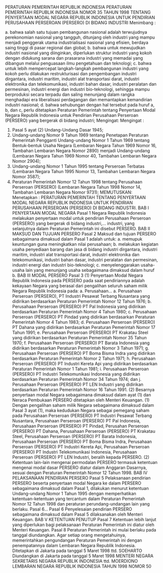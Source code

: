  PERATURAN PEMERINTAH REPUBLIK INDONESIA PERATURAN PEMERINTAH REPUBLIK INDONESIA NOMOR 35 TAHUN 1998 TENTANG PENYERTAAN MODAL NEGARA REPUBLIK INDONESIA UNTUK PENDIRIAN PERUSAHAAN PERSEROAN (PERSERO) DI BIDANG INDUSTRI
Menimbang :

a. bahwa salah satu tujuan pembangunan nasional adalah terwujudnya perekonomian nasional yang tangguh, ditunjang oleh industri yang mampu menjadi penggerak utama industrialisasi nasional yang efisien, berdaya saing tinggi di pasar regional dan global;
b. bahwa untuk mewujudkan industri nasional yang diinginkan, diperlukan struktur industri yang kokoh dengan didukung sarana dan prasarana industri yang memadai yang dibangun melalui penguasaan ilmu pengetahuan dan teknologi;
c. bahwa untuk lebih mempercepat langkah-langkah pembangunan industri yang kokoh perlu dilakukan restrukturisasi dan pengembangan industri dirgantara, industri maritim, industri alat transportasi darat, industri elektronika dan telekomunikasi, industri bahan dasar, industri peralatan dan permesinan, industri energi dan industri bio-teknologi, sehingga mampu berproduksi secara terpadu dan saling menunjang dalam rangka menghadapi era liberalisasi perdagangan dan memantapkan kemandirian industri nasional;
d. bahwa sehubungan dengan hal tersebut pada huruf a, b, dan c, perlu ditetapkan Peraturan Pemerintah tentang Penyertaan Modal Negara Republik Indonesia untuk Pendirian Perusahaan Perseroan (PERSERO) yang bergerak di bidang industri;
Mengingat:
Mengingat :

1. Pasal 5 ayat (2) Undang-Undang Dasar 1945;
2. Undang-undang Nomor 9 Tahun 1969 tentang Penetapan Peraturan Pemerintah Pengganti Undang-undang Nomor 1 Tahun 1969 tentang Bentuk-bentuk Usaha Negara (Lembaran Negara Tahun 1969 Nomor 16, Tambahan Lembaran Negara Nomor 2890) menjadi Undang-undang (Lembaran Negara Tahun 1969 Nomor 40, Tambahan Lembaran Negara Nomor 2904);
3. Undang-undang Nomor 1 Tahun 1995 tentang Perseroan Terbatas (Lembaran Negara Tahun 1995 Nomor 13, Tambahan Lembaran Negara Nomor 3587);
4. Peraturan Pemerintah Nomor 12 Tahun 1998 tentang Perusahaan Perseroan (PERSERO) (Lembaran Negara Tahun 1998 Nomor 14, Tambahan Lembaran Negara Nomor 9731);
MEMUTUSKAN:
 Menetapkan : PERATURAN PEMERINTAH TENTANG PENYERTAAN MODAL NEGARA REPUBLIK INDONESIA UNTUK PENDIRIAN PERUSAHAAN PERSEROAN (PERSERO) DI BIDANG INDUSTRI.
BAB I PENYERTAAN MODAL NEGARA
Pasal 1
Negara Republik Indonesia melakukan penyertaan modal untuk pendirian Perusahaan Perseroan (PERSERO) yang bergerak di bidang industri,... industri, yang selanjutnya dalam Peraturan Pemerintah ini disebut PERSERO.
BAB II MAKSUD DAN TUJUAN PERSERO
Pasal 2
Maksud dan tujuan PERSERO sebagaimana dimaksud dalam Pasal 1 adalah untuk:
a. memupuk keuntungan guna meningkatkan nilai perusahaan;
b. melakukan kegiatan usaha penyediaan barang dan jasa di bidang industri dirgantara, industri maritim, industri alat transportasi darat, industri elektronika dan telekomunikasi, industri bahan dasar, industri peralatan dan permesinan, industri energi dan industri bio-teknologi;
c. menyelenggarakan usaha-usaha lain yang menunjang usaha sebagaimana dimaksud dalam huruf b.
BAB III MODAL PERSERO
Pasal 3
(1) Penyertaan Modal Negara Republik Indonesia pada PERSERO pada saat pendiriannya adalah kekayaan Negara yang berasal dari pengalihan seluruh saham milik Negara Republik Indonesia pada:
a. Perusahaan...
a. Perusahaan Perseroan (PERSERO), PT Industri Pesawat Terbang Nusantara yang didirikan berdasarkan Peraturan Pemerintah Nomor 12 Tahun 1976;
b. Perusahaan Perseroan (PERSERO) PT Pal Indonesia yang didirikan berdasarkan Peraturan Pemerintah Nomor 4 Tahun 1980;
c. Perusahaan Perseroan (PERSERO) PT Pindad yang didirikan berdasarkan Peraturan Pemerintah Nomor 4 Tahun 1983;
d. Perusahaan Perseroan (PERSERO) PT Dahana yang didirikan berdasarkan Peraturan Pemerintah Nomor 17 Tahun 1991;
e. Perusahaan Perseroan (PERSERO) PT Krakatau Steel yang didirikan berdasarkan Peraturan Pemerintah Nomor 35 Tahun 1970;
f. Perusahaan Perseroan (PERSERO) PT Barata Indonesia yang didirikan berdasarkan Peraturan Pemerintah Nomor 3 Tahun 1971;
g. Perusahaan Perseroan (PERSERO) PT Boma Bisma Indra yang didirikan berdasarkan Peraturan Pemerintah Nomor 2 Tahun 1971;
h. Perusahaan Perseroan (PERSERO) PT Industri Kereta Api yang didirikan berdasarkan Peraturan Pemerintah Nomor 1 Tahun 1981;
i. Perusahaan Perseroan (PERSERO) PT Industri Telekomunikasi Indonesia yang didirikan berdasarkan Peraturan Pemerintah Nomor 34 Tahun 1974; dan
j. Perusahaan Perseroan (PERSERO) PT LEN Industri yang didirikan berdasarkan Peraturan Pemerintah Nomor 16 Tahun 1991.
(2) Besarnya penyertaan modal Negara sebagaimana dimaksud dalam ayat (1) dan Neraca Pembukaan PERSERO ditetapkan oleh Menteri Keuangan.
(1) Dengan pengalihan saham milik Negara sebagaimana dimaksud dalam Pasal 3 ayat (1), maka kedudukan Negara sebagai pemegang saham pada Perusahaan Perseroan (PERSERO) PT Industri Pesawat Terbang Nusantara, Perusahaan Perseroan (PERSERO) PT Pal Indonesia, Perusahaan Perseroan (PERSERO) PT Pindad, Perusahan Perseroan (PERSERO) PT Dahana, Perusahaan Perseroan (PERSERO) PT Krakatau Steel, Perusahaan Perseroan (PERSERO) PT Barata Indonesia, Perusahaan Perseroan (PERSERO) PT Boma Bisma Indra, Perusahaan Perseroan (PERSERO) PT Industri Kereta Api, Perusahaan Perseroan (PERSERO) PT Industri Telekomunikasi Indonesia, Perusahaan Perseroan (PERSERO) PT LEN Industri, beralih kepada PERSERO.
(2) Ketentuan lain-lain mengenai permodalan PERSERO termasuk ketentuan mengenai modal dasar PERSERO diatur dalam Anggaran Dasarnya, sesuai dengan Peraturan Pemerintah Nomor 12 Tahun 1998.
BAB IV PELAKSANAAN PENDIRIAN PERSERO
Pasal 5
Pelaksanaan pendirian PERSERO beserta penyertaan modal Negara ke dalam PERSERO sebagaimana dimaksud dalam Pasal 1, dilakukan menurut ketentuan Undang-undang Nomor 1 Tahun 1995 dengan memperhatikan ketentuan-ketentuan yang tercantum dalam Peraturan Pemerintah Nomor 12 Tahun 1998 dan peraturan perundang-undangan lain yang berlaku. Pasal 6...
Pasal 6
Penyelesaian pendirian PERSERO sebagaimana dimaksud dalam Pasal 5 dilaksanakan oleh Menteri Keuangan.
BAB V KETENTUAN PENUTUP
Pasal 7
Ketentuan lebih lanjut yang diperlukan bagi pelaksanaan Peraturan Pemerintah ini diatur oleh Menteri Keuangan.
Pasal 8
Peraturan Pemerintah ini mulai berlaku pada tanggal diundangkan.
Agar setiap orang mengetahuinya, memerintahkan pengundangan Peraturan Pemerintah ini dengan penempatannya dalam Lembaran Negara Republik Indonesia. Ditetapkan di Jakarta pada tanggal 5 Maret 1998 ttd. SOEHARTO Diundangkan di Jakarta pada tanggal 5 Maret 1998 MENTERI NEGARA SEKRETARIS NEGARA REPUBLIK INDONESIA ttd. MOERDIONO LEMBARAN NEGARA REPUBLIK INDONESIA TAHUN 1998 NOMOR 50